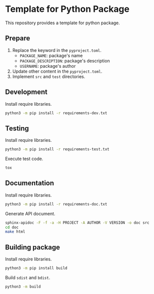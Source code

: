 # Template for Python Package

This repository provides a template for python package.

## Prepare

1. Replace the keyword in the `pyproject.toml`.
   - `PACKAGE_NAME`: package's name
   - `PACKAGE_DESCRIPTION`: package's description
   - `USERNAME`: package's author
2. Update other content in the `pyproject.toml`.
3. Implement `src` and `test` directories.

## Development

Install require libraries.

```sh
python3 -m pip install -r requirements-dev.txt
```

## Testing

Install require libraries.

```sh
python3 -m pip install -r requirements-test.txt
```

Execute test code.

```sh
tox
```

## Documentation

Install require libraries.

```sh
python3 -m pip install -r requirements-doc.txt
```

Generate API document.

```sh
sphinx-apidoc -F -f -a -H PROJECT -A AUTHOR -V VERSION -o doc src
cd doc
make html
```

## Building package

Install require libraries.

```sh
python3 -m pip install build
```

Build `sdist` and `bdist`.

```sh
python3 -m build
```
